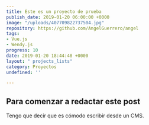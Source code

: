 ```yaml
---
title: Este es un proyecto de prueba
publish_date: 2019-01-20 06:00:00 +0000
image: "/uploads/407709822737504.jpg"
repository: https://github.com/AngelGuerrero/angel
tags:
- Vue.js
- Wendy.js
progress: 10
date: 2019-01-20 18:44:48 +0000
layout: " projects_lists"
category: Proyectos
undefined: ''

---
```

## Para comenzar a redactar este post

Tengo que decir que es cómodo escribir desde un CMS.